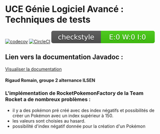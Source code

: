 # UCE Génie Logiciel Avancé : Techniques de tests

[![codecov](https://codecov.io/gh/romain-rigaud/ceri-m1-techniques-de-test/graph/badge.svg?token=5IDWTSBHVA)](https://codecov.io/gh/romain-rigaud/ceri-m1-techniques-de-test) [![CircleCI](https://circleci.com/gh/romain-rigaud/ceri-m1-techniques-de-test.svg?style=svg)](https://app.circleci.com/pipelines/github/romain-rigaud)  ![Checkstyle](target/site/badges/checkstyle-result.svg)

## Lien vers la documentation Javadoc :

[Visualiser la documentation](https://romain-rigaud.github.io/ceri-m1-techniques-de-test/)

#### Rigaud Romain, groupe 2 alternance ILSEN

### L'implémentation de RocketPokemonFactory de la Team Rocket a de nombreux problèmes :

- il y a des pokémon pré créé avec des index négatifs et possibilités de créer un Pokémon avec un index supérieur à 150.
- les valeurs sont choisies au hasard.
- possibilité d'index négatif donnée pour la création d'un Pokémon
